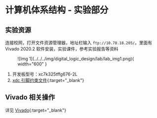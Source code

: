 # 计算机体系结构 - 实验部分

<!-- !!! tip "说明"

    本文档正在更新中…… -->

## 实验资源

连接校网，打开文件资源管理器，地址栏输入 `ftp://10.78.18.205/`。里面有 Vivado 2020.2 软件安装，实验课件，参考实验报告等资料

<figure markdown="span">
    ![Img 1](../../../img/digital_logic_design/lab/lab_img1.png){ width="600" }
</figure>

1. 开发板型号：xc7k325tffg676-2L
2. [xdc 引脚约束文件](../../file/comp_arch/xc7k325tffg676-2L.xdc){:target="_blank"}

## Vivado 相关操作

详见 [Vivado](../../../application/vivado/index.md){:target="_blank"}
